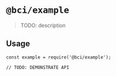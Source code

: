 # `@bci/example`

> TODO: description

## Usage

```
const example = require('@bci/example');

// TODO: DEMONSTRATE API
```
